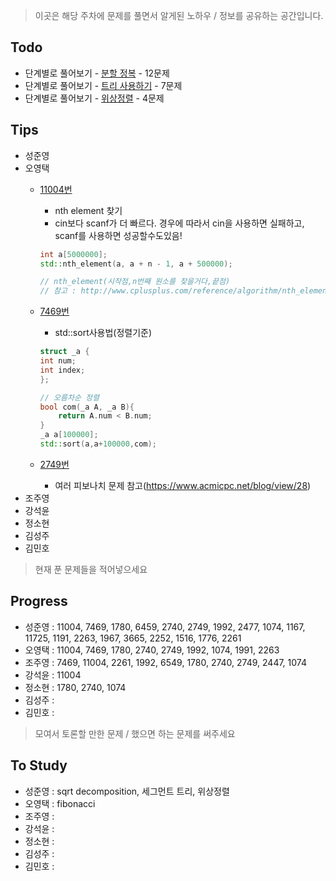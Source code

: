  > 이곳은 해당 주차에 문제를 풀면서 알게된 노하우 / 정보를 공유하는 공간입니다.

 ## Todo

 - 단계별로 풀어보기 - [분할 정복](https://www.acmicpc.net/step/20) - 12문제
 - 단계별로 풀어보기 - [트리 사용하기](https://www.acmicpc.net/step/23) - 7문제
 - 단계별로 풀어보기 - [위상정렬](https://www.acmicpc.net/step/25) - 4문제

 ## Tips

 - 성준영
 - 오영택
    - [11004번](https://github.com/sungjunyoung/algorithm-study/tree/master/week_4/11004_teki.cpp)
		- nth element 찾기
		- cin보다 scanf가 더 빠르다. 경우에 따라서 cin을 사용하면 실패하고, scanf를 사용하면 성공할수도있음!

		```cpp
		int	a[5000000];
		std::nth_element(a, a + n - 1, a + 500000);

		// nth_element(시작점,n번째 원소를 찾을거다,끝점)
        // 참고 : http://www.cplusplus.com/reference/algorithm/nth_element/
		```
	- [7469번](https://github.com/sungjunyoung/algorithm-study/tree/master/week_4/7469_teki.cpp)
		- std::sort사용법(정렬기준)
		```cpp
		struct _a {
		int num;
		int index;
		};

		// 오름차순 정렬
		bool com(_a A, _a B){
			return A.num < B.num;
		}
		_a a[100000];
		std::sort(a,a+100000,com);
		```
	- [2749번](https://github.com/sungjunyoung/algorithm-study/tree/master/week_4/2749_teki.cpp)
		- 여러 피보나치 문제 참고(https://www.acmicpc.net/blog/view/28)
 - 조주영
 - 강석윤
 - 정소현
 - 김성주
 - 김민호

 > 현재 푼 문제들을 적어넣으세요

 ## Progress

 - 성준영 : 11004, 7469, 1780, 6459, 2740, 2749, 1992, 2477, 1074, 1167, 11725, 1191, 2263, 1967, 3665, 2252, 1516, 1776, 2261
 - 오영택 : 11004, 7469, 1780, 2740, 2749, 1992, 1074, 1991, 2263
 - 조주영 : 7469, 11004, 2261, 1992, 6549, 1780, 2740, 2749, 2447, 1074
 - 강석윤 : 11004
 - 정소현 : 1780, 2740, 1074
 - 김성주 :
 - 김민호 :

 > 모여서 토론할 만한 문제 / 했으면 하는 문제를 써주세요

 ## To Study

- 성준영 : sqrt decomposition, 세그먼트 트리, 위상정렬
- 오영택 : fibonacci
- 조주영 :
- 강석윤 :
- 정소현 :
- 김성주 :
- 김민호 :
